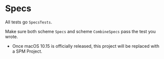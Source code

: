 # Specs

All tests go `SpecsTests`. 

Make sure both scheme `Specs` and scheme `CombineSpecs` pass the test you wrote.

- Once macOS 10.15 is officially released, this project will be replaced with a SPM Project.

